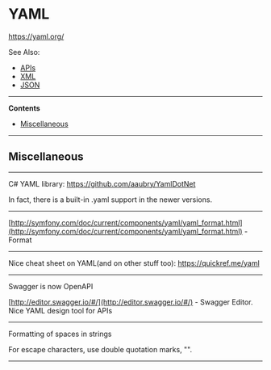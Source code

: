 # YAML

https://yaml.org/

See Also:

 - [APIs](APIs.md)
 - [XML](XML.md)
 - [JSON](JSON.md)

---

**Contents**

- [Miscellaneous](YAML.md#miscellaneous)

---

## Miscellaneous

---

C# YAML library: https://github.com/aaubry/YamlDotNet

In fact, there is a built-in .yaml support in the newer versions.

---

[http://symfony.com/doc/current/components/yaml/yaml_format.html](http://symfony.com/doc/current/components/yaml/yaml_format.html) - Format

---

Nice cheat sheet on YAML(and on other stuff too):
https://quickref.me/yaml

---

Swagger is now OpenAPI

[http://editor.swagger.io/#/](http://editor.swagger.io/#/) - Swagger Editor. Nice YAML design tool for APIs

---

Formatting of spaces in strings

For escape characters, use double quotation marks, "".

---
